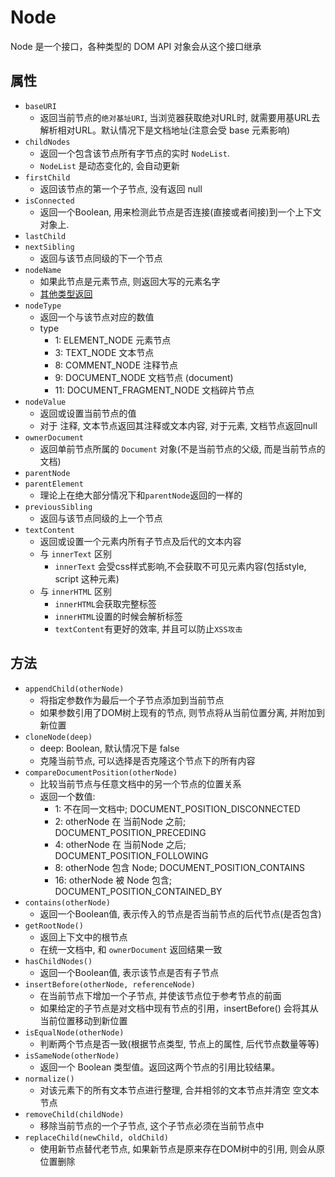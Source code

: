

# Node 

Node 是一个接口，各种类型的 DOM API 对象会从这个接口继承


## 属性

+ `baseURI` 
  + 返回当前节点的`绝对基址URI`, 当浏览器获取绝对URL时, 就需要用基URL去解析相对URL。默认情况下是文档地址(注意会受 base 元素影响)
+ `childNodes` 
  + 返回一个包含该节点所有字节点的实时 `NodeList`. 
  + `NodeList` 是动态变化的, 会自动更新
+ `firstChild` 
  + 返回该节点的第一个子节点, 没有返回 null
+ `isConnected` 
  + 返回一个Boolean, 用来检测此节点是否连接(直接或者间接)到一个上下文对象上.
+ `lastChild` 
+ `nextSibling`
  + 返回与该节点同级的下一个节点
+ `nodeName`
  + 如果此节点是元素节点, 则返回大写的元素名字
  + [其他类型返回](https://developer.mozilla.org/zh-CN/docs/Web/API/Node/nodeName)
+ `nodeType`
  + 返回一个与该节点对应的数值
  + type
    + 1: ELEMENT_NODE 元素节点
    + 3: TEXT_NODE 文本节点
    + 8: COMMENT_NODE 注释节点
    + 9: DOCUMENT_NODE 文档节点 (document)
    + 11: DOCUMENT_FRAGMENT_NODE 文档碎片节点
+ `nodeValue`
  + 返回或设置当前节点的值
  + 对于 注释, 文本节点返回其注释或文本内容, 对于元素, 文档节点返回null
+ `ownerDocument`
  + 返回单前节点所属的 `Document` 对象(不是当前节点的父级, 而是当前节点的文档)
+ `parentNode`
+ `parentElement`
  + 理论上在绝大部分情况下和`parentNode`返回的一样的
+ `previousSibling`
  + 返回与该节点同级的上一个节点
+ `textContent`
  + 返回或设置一个元素内所有子节点及后代的文本内容
  + 与 `innerText` 区别
    + `innerText` 会受css样式影响,不会获取不可见元素内容(包括style, script 这种元素)
  + 与 `innerHTML` 区别
    + `innerHTML`会获取完整标签
    + `innerHTML`设置的时候会解析标签
    + `textContent`有更好的效率, 并且可以防止`XSS攻击`

## 方法

+ `appendChild(otherNode)`
  + 将指定参数作为最后一个子节点添加到当前节点
  + 如果参数引用了DOM树上现有的节点, 则节点将从当前位置分离, 并附加到新位置
+ `cloneNode(deep)`
  + deep: Boolean, 默认情况下是 false
  + 克隆当前节点, 可以选择是否克隆这个节点下的所有内容
+ `compareDocumentPosition(otherNode)`
  + 比较当前节点与任意文档中的另一个节点的位置关系
  + 返回一个数值:
    + 1: 不在同一文档中; DOCUMENT_POSITION_DISCONNECTED
    + 2: otherNode 在 当前Node 之前; DOCUMENT_POSITION_PRECEDING
    + 4: otherNode 在 当前Node 之后; DOCUMENT_POSITION_FOLLOWING
    + 8: otherNode 包含 Node; DOCUMENT_POSITION_CONTAINS
    + 16: otherNode 被 Node 包含; DOCUMENT_POSITION_CONTAINED_BY
+ `contains(otherNode)`
  + 返回一个Boolean值, 表示传入的节点是否当前节点的后代节点(是否包含)
+ `getRootNode()`
  + 返回上下文中的根节点
  + 在统一文档中, 和 `ownerDocument` 返回结果一致
+ `hasChildNodes()`
  + 返回一个Boolean值, 表示该节点是否有子节点
+ `insertBefore(otherNode, referenceNode)`
  + 在当前节点下增加一个子节点, 并使该节点位于参考节点的前面
  + 如果给定的子节点是对文档中现有节点的引用，insertBefore() 会将其从当前位置移动到新位置
+ `isEqualNode(otherNode)`
  + 判断两个节点是否一致(根据节点类型, 节点上的属性, 后代节点数量等等)
+ `isSameNode(otherNode)`
  + 返回一个 Boolean 类型值。返回这两个节点的引用比较结果。
+ `normalize()`
  + 对该元素下的所有文本节点进行整理, 合并相邻的文本节点并清空 空文本节点
+ `removeChild(childNode)`
  + 移除当前节点的一个子节点, 这个子节点必须在当前节点中
+ `replaceChild(newChild, oldChild)`
  + 使用新节点替代老节点, 如果新节点是原来存在DOM树中的引用, 则会从原位置删除

